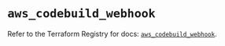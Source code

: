 # `aws_codebuild_webhook`

Refer to the Terraform Registry for docs: [`aws_codebuild_webhook`](https://registry.terraform.io/providers/hashicorp/aws/6.8.0/docs/resources/codebuild_webhook).

